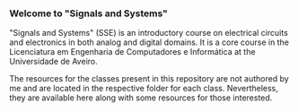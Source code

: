 ### Welcome to "Signals and Systems"

"Signals and Systems" (SSE) is an introductory course on electrical circuits and electronics in both analog and digital domains. It is a core course in the Licenciatura em Engenharia de Computadores e Informática at the Universidade de Aveiro.

The resources for the classes present in this repository are not authored by me and are located in the respective folder for each class. Nevertheless, they are available here along with some resources for those interested.